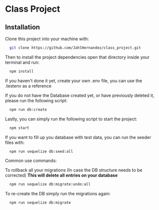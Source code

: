 # Class Project

## Installation
Clone this project into your machine with:
```bash
  git clone https://github.com/JahlHernandez/class_project.git
```

Then to install the project dependencies open that directory inside your terminal and run:
```bash
  npm install
```

If you haven't done it yet, create your own .env file, you can use the .testenv as a reference

If you do not have the Database created yet, or have previously deleted it, please run the following script:
```bash
  npm run db:create
```

Lastly, you can simply run the following script to start the project:
```bash
  npm start
```

If you want to fill up you database with test data, you can run the seeder files with:
```bash
  npm run sequelize db:seed:all
```

Common use commands:

To rollback all your migrations (In case the DB structure needs to be corrected)
**This will delete all entries on your database**
```bash
  npm run sequelize db:migrate:undo:all
```

To re-create the DB simply run the migrations again:
```bash
  npm run sequelize db:migrate
```